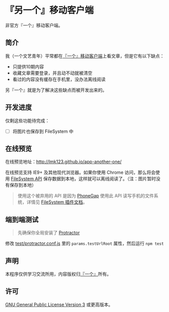 # 『另一个』移动客户端
非官方『一个』移动客户端。

## 简介
我（一个文艺青年）平常都在[『一个』移动客户端](http://shouji.baidu.com/software/item?docid=7662760)上看文章，但是它有以下缺点：

 + 只提供10期内容
 + 收藏文章需要登录，并且动不动就被清空
 + 看过的内容没有缓存在手机里，没办法离线阅读

另『一个』就是为了解决这些缺点而被开发出来的。

## 开发进度
仅剩这些功能待完成：

 - [ ] 将图片也保存到 FileSystem 中
 
## 在线预览
在线预览地址：http://lmk123.github.io/app-another-one/

在线预览支持 IE9+ 及其他现代浏览器。如果你使用 Chrome 访问，那么将会使用 [FileSystem API](http://www.html5rocks.com/en/tutorials/file/filesystem/) 保存数据到本地，这样就可以离线阅读了。（注：图片暂时没有保存到本地）

> 使用这个被弃用的 API 是因为 [PhoneGap](http://phonegap.com/) 使用此 API 读写手机的文件系统，详情见 [ FileSystem 插件文档](http://plugins.cordova.io/#/package/org.apache.cordova.file)。
 
## 端到端测试
 > 先确保你全局安装了 [Protractor](https://github.com/angular/protractor)
 
 修改 [test/protractor.conf.js](https://github.com/lmk123/app-another-one/tree/master/test/protractor.conf.js) 里的 `params.testUrlRoot` 属性，然后运行 `npm test`
 
## 声明
 本程序仅供学习交流所用，内容版权归[『一个』](http://www.wufazhuce.com/one/)所有。
 
## 许可
 [GNU General Public License Version 3](https://www.gnu.org/licenses/gpl.html) 或更高版本。
 
